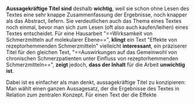 **Aussagekräftige Titel sind** deshalb **wichtig**, weil sie schon ohne Lesen des Textes eine sehr knappe Zusammenfassung der Ergebnisse, noch knapper als das Abstract, liefern. Sie verdeutlichen auch das Thema eines Textes noch einmal, bevor man sich zum Lesen (oft also auch kaufen/leihen) eines Textes entscheidet. Für eine Hausarbeit "==Wirksamkeit von Schmerzmitteln auf molekularer Ebene==", **klingt** ein Text "Effekte von rezeptorhemmenden Schmerzmitteln" vielleicht **interessant**, ein präziserer Titel für den gleichen Text, "==Auswirkungen auf das Gemeinwohl von chronischen Schmerzpatienten unter Einfluss von rezeptorhemmenden Schmerzmitteln==", **zeigt** jedoch, **dass der Inhalt** für die Arbeit **unwichtig ist**.

Dabei ist es einfacher als man denkt, aussagekräftige Titel zu konzipieren: Man wählt einen ganzen Aussagesatz, der die Ergebnisse des Textes in Relation zum zentralen Konzept. Für einen Text der die Effekte 